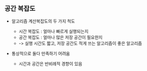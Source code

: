 ## 공간 복잡도

* 알고리즘 계산복잡도의 두 가지 척도
    * 시간 복잡도 : 얼마나 빠르게 실행되는지
    * 공간 복잡도 : 얼마나 많은 저장 공간이 필요한지
    * -> 실행 시간도 짧고, 저장 공간도 적게 쓰는 알고리즘이 좋은 알고리즘

* 통상적으로 둘다 만족하기 어려움
    * 시간과 공간은 반비례적 경향이 있음
